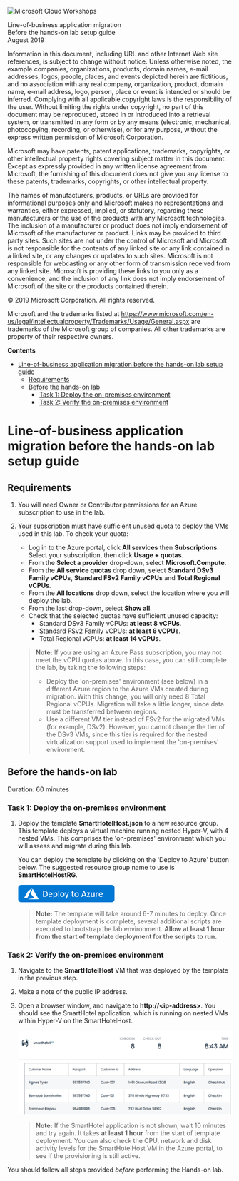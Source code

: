 ![](https://github.com/Microsoft/MCW-Template-Cloud-Workshop/raw/master/Media/ms-cloud-workshop.png "Microsoft Cloud Workshops")

<div class="MCWHeader1">
Line-of-business application migration
</div>

<div class="MCWHeader2">
Before the hands-on lab setup guide
</div>

<div class="MCWHeader3">
August 2019
</div>

Information in this document, including URL and other Internet Web site references, is subject to change without notice. Unless otherwise noted, the example companies, organizations, products, domain names, e-mail addresses, logos, people, places, and events depicted herein are fictitious, and no association with any real company, organization, product, domain name, e-mail address, logo, person, place or event is intended or should be inferred. Complying with all applicable copyright laws is the responsibility of the user. Without limiting the rights under copyright, no part of this document may be reproduced, stored in or introduced into a retrieval system, or transmitted in any form or by any means (electronic, mechanical, photocopying, recording, or otherwise), or for any purpose, without the express written permission of Microsoft Corporation.

Microsoft may have patents, patent applications, trademarks, copyrights, or other intellectual property rights covering subject matter in this document. Except as expressly provided in any written license agreement from Microsoft, the furnishing of this document does not give you any license to these patents, trademarks, copyrights, or other intellectual property.

The names of manufacturers, products, or URLs are provided for informational purposes only and Microsoft makes no representations and warranties, either expressed, implied, or statutory, regarding these manufacturers or the use of the products with any Microsoft technologies. The inclusion of a manufacturer or product does not imply endorsement of Microsoft of the manufacturer or product. Links may be provided to third party sites. Such sites are not under the control of Microsoft and Microsoft is not responsible for the contents of any linked site or any link contained in a linked site, or any changes or updates to such sites. Microsoft is not responsible for webcasting or any other form of transmission received from any linked site. Microsoft is providing these links to you only as a convenience, and the inclusion of any link does not imply endorsement of Microsoft of the site or the products contained therein.

© 2019 Microsoft Corporation. All rights reserved.

Microsoft and the trademarks listed at <https://www.microsoft.com/en-us/legal/intellectualproperty/Trademarks/Usage/General.aspx> are trademarks of the Microsoft group of companies. All other trademarks are property of their respective owners.

**Contents**

<!-- TOC -->

- [Line-of-business application migration before the hands-on lab setup guide](#Line-of-business-application-migration-before-the-hands-on-lab-setup-guide)
  - [Requirements](#Requirements)
  - [Before the hands-on lab](#Before-the-hands-on-lab)
    - [Task 1: Deploy the on-premises environment](#Task-1-Deploy-the-on-premises-environment)
    - [Task 2: Verify the on-premises environment](#Task-2-Verify-the-on-premises-environment)

<!-- /TOC -->

# Line-of-business application migration before the hands-on lab setup guide 

## Requirements

1.  You will need Owner or Contributor permissions for an Azure subscription to use in the lab.

2.  Your subscription must have sufficient unused quota to deploy the VMs used in this lab. To check your quota:
    -  Log in to the Azure portal, click **All services** then **Subscriptions**. Select your subscription, then click **Usage + quotas**.
    -  From the **Select a provider** drop-down, select **Microsoft.Compute**.
    -  From the **All service quotas** drop down, select **Standard DSv3 Family vCPUs**, **Standard FSv2 Family vCPUs** and **Total Regional vCPUs**.
    -  From the **All locations** drop down, select the location where you will deploy the lab.
    -  From the last drop-down, select **Show all**.
    -  Check that the selected quotas have sufficient unused capacity:
        - Standard DSv3 Family vCPUs: **at least 8 vCPUs**.
        - Standard FSv2 Family vCPUs: **at least 6 vCPUs**.
        - Total Regional vCPUs: **at least 14 vCPUs**.
  
    > **Note:** If you are using an Azure Pass subscription, you may not meet the vCPU quotas above. In this case, you can still complete the lab, by taking the following steps:
    > -  Deploy the 'on-premises' environment (see below) in a different Azure region to the Azure VMs created during migration. With this change, you will only need 8 Total Regional vCPUs. Migration will take a little longer, since data must be transferred between regions.
    > -  Use a different VM tier instead of FSv2 for the migrated VMs (for example, DSv2). However, you cannot change the tier of the DSv3 VMs, since this tier is required for the nested virtualization support used to implement the 'on-premises' environment.

## Before the hands-on lab

Duration: 60 minutes

### Task 1: Deploy the on-premises environment

1.  Deploy the template **SmartHotelHost.json** to a new resource group. This template deploys a virtual machine running nested Hyper-V, with 4 nested VMs. This comprises the 'on-premises' environment which you will assess and migrate during this lab.

    You can deploy the template by clicking on the 'Deploy to Azure' button below. The suggested resource group name to use is **SmartHotelHostRG**.

    [![Button to deploy the SmartHotelHost template to Azure](Images/BeforeTheHOL/deploy-to-azure.png "Deploy the SmartHotelHost template to Azure")](https://portal.azure.com/#create/Microsoft.Template/uri/https%3A%2F%2Fraw.githubusercontent.com%2Fmicrosoft%2FMCW-Line-of-business-application-migration%2Fmaster%2FHands-on%2520lab%2FResources%2FSmartHotelHost.json)

    > **Note:** The template will take around 6-7 minutes to deploy. Once template deployment is complete, several additional scripts are executed to bootstrap the lab environment. **Allow at least 1 hour from the start of template deployment for the scripts to run.**

### Task 2: Verify the on-premises environment

1.  Navigate to the **SmartHotelHost** VM that was deployed by the template in the previous step.
   
2.  Make a note of the public IP address.

3.  Open a browser window, and navigate to **http://\<ip-address\>**. You should see the SmartHotel application, which is running on nested VMs within Hyper-V on the SmartHotelHost.

    ![Browser screenshot showing the SmartHotel application](Images/BeforeTheHOL/smarthotel.png)

    > **Note:** If the SmartHotel application is not shown, wait 10 minutes and try again. It takes **at least 1 hour** from the start of template deployment. You can also check the CPU, network and disk activity levels for the SmartHotelHost VM in the Azure portal, to see if the provisioning is still active.

You should follow all steps provided *before* performing the Hands-on lab.
